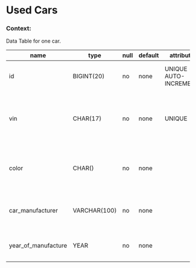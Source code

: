 # Used Cars

### Context:

Data Table for one car.

| name                | type          | null | default | attribute               | key     | note                                                                            |
| ------------------- | ------------- | ---- | ------- | ----------------------- | ------- | ------------------------------------------------------------------------------- |
| id                  | BIGINT(20)    | no   | none    | UNIQUE - AUTO-INCREMENT | PRIMARY | Unique identifier for each car record                                           |
| vin                 | CHAR(17)      | no   | none    | UNIQUE                  |         | Vehicle Identification Number, a globally unique identifier for the car         |
|color      | CHAR()      | no   | none    |                         |         | The color of the car as it was originally painted by the manufacturer           | 
| car_manufacturer    | VARCHAR(100)  | no   | none    |                         |         | Name of the car's manufacturer (e.g.,Peugeot , Mercedes) 
| year_of_manufacture | YEAR          | no   | none    |                         |         | Year the car was manufactured (e.g., 2020)